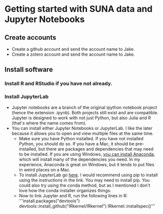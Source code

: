 # Getting started with SUNA data and Jupyter Notebooks

## Create accounts
* Create a github account and send the account name to Jake.
* Create a zotero account and send the account name to Jake.

## Install software
### Install R and RStudio if you have not already.
### Install JupyterLab
* Jupyter notebooks are a branch of the original ipython notebook project (hence the extension .ipynb). Both projects still exist and are compatible. Jupyter is designed to work with not just Python, but also Julia and R (that's where the name comes from).
* You can install either Jupyter Notebooks or JupyterLab. I like the later because it allows you to open and view multiple files at the same time.
  - Make sure you have Python installed. If you have not installed Python, you should do so. If you have a Mac, it should be pre-installed, but there are packages and dependencies that may need to be installed. If you are using Windows, [you can install Anaconda](https://towardsdatascience.com/ideal-python-environment-setup-for-data-science-cdb03a447de8), which will install many of the dependencies you need. In my experience, Anaconda is great on Windows, but it tends to put files in weird places on a Mac.
  - To install JupyterLab go [here](https://jupyterlab.readthedocs.io/en/stable/getting_started/installation.html). I would recommend using pip to install using the instructions in the link. You may need to install pip. You could also try using the conda method, but as I mentioned I don't love how the conda installer organizes things.
  - Now to link Jupyter and R, run the following lines in R:
    '''install.packages("devtools")
    devtools::install_github("IRkernel/IRkernel")
    IRkernel::installspec()'''
